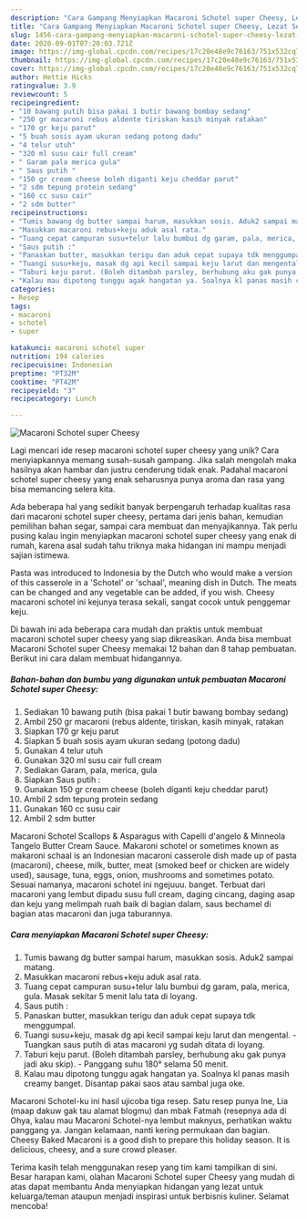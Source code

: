 ```yaml
---
description: "Cara Gampang Menyiapkan Macaroni Schotel super Cheesy, Lezat Sekali"
title: "Cara Gampang Menyiapkan Macaroni Schotel super Cheesy, Lezat Sekali"
slug: 1456-cara-gampang-menyiapkan-macaroni-schotel-super-cheesy-lezat-sekali
date: 2020-09-01T07:20:03.721Z
image: https://img-global.cpcdn.com/recipes/17c20e48e9c76163/751x532cq70/macaroni-schotel-super-cheesy-foto-resep-utama.jpg
thumbnail: https://img-global.cpcdn.com/recipes/17c20e48e9c76163/751x532cq70/macaroni-schotel-super-cheesy-foto-resep-utama.jpg
cover: https://img-global.cpcdn.com/recipes/17c20e48e9c76163/751x532cq70/macaroni-schotel-super-cheesy-foto-resep-utama.jpg
author: Hettie Hicks
ratingvalue: 3.9
reviewcount: 5
recipeingredient:
- "10 bawang putih bisa pakai 1 butir bawang bombay sedang"
- "250 gr macaroni rebus aldente tiriskan kasih minyak ratakan"
- "170 gr keju parut"
- "5 buah sosis ayam ukuran sedang potong dadu"
- "4 telur utuh"
- "320 ml susu cair full cream"
- " Garam pala merica gula"
- " Saus putih "
- "150 gr cream cheese boleh diganti keju cheddar parut"
- "2 sdm tepung protein sedang"
- "160 cc susu cair"
- "2 sdm butter"
recipeinstructions:
- "Tumis bawang dg butter sampai harum, masukkan sosis. Aduk2 sampai matang."
- "Masukkan macaroni rebus+keju aduk asal rata."
- "Tuang cepat campuran susu+telur lalu bumbui dg garam, pala, merica, gula. Masak sekitar 5 menit lalu tata di loyang."
- "Saus putih :"
- "Panaskan butter, masukkan terigu dan aduk cepat supaya tdk menggumpal."
- "Tuangi susu+keju, masak dg api kecil sampai keju larut dan mengental. Tuangkan saus putih di atas macaroni yg sudah ditata di loyang."
- "Taburi keju parut. (Boleh ditambah parsley, berhubung aku gak punya jadi aku skip). Panggang suhu 180° selama 50 menit."
- "Kalau mau dipotong tunggu agak hangatan ya. Soalnya kl panas masih creamy banget. Disantap pakai saos atau sambal juga oke."
categories:
- Resep
tags:
- macaroni
- schotel
- super

katakunci: macaroni schotel super 
nutrition: 194 calories
recipecuisine: Indonesian
preptime: "PT32M"
cooktime: "PT42M"
recipeyield: "3"
recipecategory: Lunch

---
```



![Macaroni Schotel super Cheesy](https://img-global.cpcdn.com/recipes/17c20e48e9c76163/751x532cq70/macaroni-schotel-super-cheesy-foto-resep-utama.jpg)

Lagi mencari ide resep macaroni schotel super cheesy yang unik? Cara menyiapkannya memang susah-susah gampang. Jika salah mengolah maka hasilnya akan hambar dan justru cenderung tidak enak. Padahal macaroni schotel super cheesy yang enak seharusnya punya aroma dan rasa yang bisa memancing selera kita.

Ada beberapa hal yang sedikit banyak berpengaruh terhadap kualitas rasa dari macaroni schotel super cheesy, pertama dari jenis bahan, kemudian pemilihan bahan segar, sampai cara membuat dan menyajikannya. Tak perlu pusing kalau ingin menyiapkan macaroni schotel super cheesy yang enak di rumah, karena asal sudah tahu triknya maka hidangan ini mampu menjadi sajian istimewa.

Pasta was introduced to Indonesia by the Dutch who would make a version of this casserole in a &#39;Schotel&#39; or &#39;schaal&#39;, meaning dish in Dutch. The meats can be changed and any vegetable can be added, if you wish. Cheesy macaroni schotel ini kejunya terasa sekali, sangat cocok untuk penggemar keju.


Di bawah ini ada beberapa cara mudah dan praktis untuk membuat macaroni schotel super cheesy yang siap dikreasikan. Anda bisa membuat Macaroni Schotel super Cheesy memakai 12 bahan dan 8 tahap pembuatan. Berikut ini cara dalam membuat hidangannya.

<!--inarticleads1-->

##### Bahan-bahan dan bumbu yang digunakan untuk pembuatan Macaroni Schotel super Cheesy:

1. Sediakan 10 bawang putih (bisa pakai 1 butir bawang bombay sedang)
1. Ambil 250 gr macaroni (rebus aldente, tiriskan, kasih minyak, ratakan
1. Siapkan 170 gr keju parut
1. Siapkan 5 buah sosis ayam ukuran sedang (potong dadu)
1. Gunakan 4 telur utuh
1. Gunakan 320 ml susu cair full cream
1. Sediakan  Garam, pala, merica, gula
1. Siapkan  Saus putih :
1. Gunakan 150 gr cream cheese (boleh diganti keju cheddar parut)
1. Ambil 2 sdm tepung protein sedang
1. Gunakan 160 cc susu cair
1. Ambil 2 sdm butter


Macaroni Schotel Scallops &amp; Asparagus with Capelli d&#39;angelo &amp; Minneola Tangelo Butter Cream Sauce. Makaroni schotel or sometimes known as makaroni schaal is an Indonesian macaroni casserole dish made up of pasta (macaroni), cheese, milk, butter, meat (smoked beef or chicken are widely used), sausage, tuna, eggs, onion, mushrooms and sometimes potato. Sesuai namanya, macaroni schotel ini ngejuuu. banget. Terbuat dari macaroni yang lembut dipadu susu full cream, daging cincang, daging asap dan keju yang melimpah ruah baik di bagian dalam, saus bechamel di bagian atas macaroni dan juga taburannya. 

<!--inarticleads2-->

##### Cara menyiapkan Macaroni Schotel super Cheesy:

1. Tumis bawang dg butter sampai harum, masukkan sosis. Aduk2 sampai matang.
1. Masukkan macaroni rebus+keju aduk asal rata.
1. Tuang cepat campuran susu+telur lalu bumbui dg garam, pala, merica, gula. Masak sekitar 5 menit lalu tata di loyang.
1. Saus putih :
1. Panaskan butter, masukkan terigu dan aduk cepat supaya tdk menggumpal.
1. Tuangi susu+keju, masak dg api kecil sampai keju larut dan mengental. - Tuangkan saus putih di atas macaroni yg sudah ditata di loyang.
1. Taburi keju parut. (Boleh ditambah parsley, berhubung aku gak punya jadi aku skip). - Panggang suhu 180° selama 50 menit.
1. Kalau mau dipotong tunggu agak hangatan ya. Soalnya kl panas masih creamy banget. Disantap pakai saos atau sambal juga oke.


Macaroni Schotel-ku ini hasil ujicoba tiga resep. Satu resep punya Ine, Lia (maap dakuw gak tau alamat blogmu) dan mbak Fatmah (resepnya ada di Ohya, kalau mau Macaroni Schotel-nya lembut maknyus, perhatikan waktu panggang ya. Jangan kelamaan, nanti kering permukaan dan bagian. Cheesy Baked Macaroni is a good dish to prepare this holiday season. It is delicious, cheesy, and a sure crowd pleaser. 

Terima kasih telah menggunakan resep yang tim kami tampilkan di sini. Besar harapan kami, olahan Macaroni Schotel super Cheesy yang mudah di atas dapat membantu Anda menyiapkan hidangan yang lezat untuk keluarga/teman ataupun menjadi inspirasi untuk berbisnis kuliner. Selamat mencoba!
